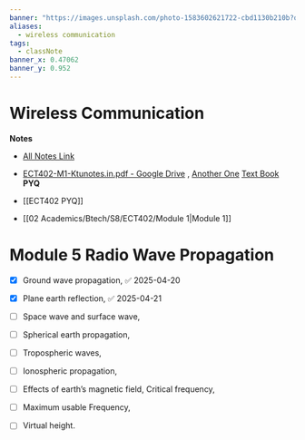 ```yaml
---
banner: "https://images.unsplash.com/photo-1583602621722-cbd1130b210b?q=80&w=2070&auto=format&fit=crop&ixlib=rb-4.0.3&ixid=M3wxMjA3fDB8MHxwaG90by1wYWdlfHx8fGVufDB8fHx8fA%3D%3D"
aliases:
  - wireless communication
tags:
  - classNote
banner_x: 0.47062
banner_y: 0.952
---
```


# Wireless Communication
**Notes**
- [All Notes Link](https://drive.google.com/drive/folders/1Ll9nc9_mdPHCstoTbmK91gOeiYaBs_hP)
 - [ECT402-M1-Ktunotes.in.pdf - Google Drive](https://drive.google.com/file/d/15qRXezdSeRtsAYzEJ30Okd2BMqdrn4dJ/view) , [Another One](https://drive.google.com/file/d/1Y13NBNi2OrjUdG6CrdaD6l41RjGiG3D5/view) [Text Book](https://drive.google.com/file/d/12uOVWVFHxLQhZjAazthDeqR9Z5esxyT9/view?usp=sharing)
**PYQ**
- [[ECT402 PYQ]]

- [[02 Academics/Btech/S8/ECT402/Module 1|Module 1]]


# Module 5 Radio Wave Propagation
- [x] Ground wave propagation, ✅ 2025-04-20
- [x] Plane earth reflection, ✅ 2025-04-21
- [ ] Space wave and surface wave,
- [ ] Spherical earth propagation, 
- [ ] Tropospheric waves,
- [ ] Ionospheric propagation,
- [ ] Effects of earth’s magnetic field, Critical frequency,
- [ ] Maximum usable Frequency, 
- [ ] Virtual height.


